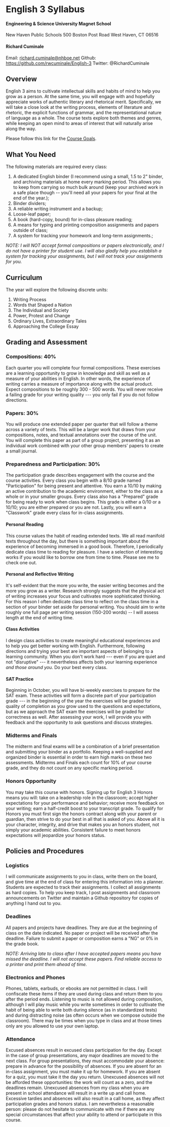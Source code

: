 # English 3 Syllabus

#### Engineering & Science University Magnet School

New Haven Public Schools
500 Boston Post Road
West Haven, CT 06516

#### Richard Cuminale

Email:  richard.cuminale@nhboe.net
Github: https://github.com/rwcuminale/English-3
Twitter:  @RichardCuminale

## Overview

English 3 aims to cultivate intellectual skills and habits of mind to help you grow as a person.
At the same time, you will engage with and hopefully appreciate works of authentic literary and rhetorical merit.
Specifically, we will take a close look at the writing process,
	elements of literature and rhetoric,
	the explicit functions of grammar,
	and the representational nature of language as a whole.
The course texts explore both themes and genres,
	while keeping an open mind to areas of interest that will naturally arise along the way.

Please follow this link for the [Course Goals](https://github.com/rwcuminale/English-3/blob/master/01-CourseLogistics/E3-CourseGoals.md).


## What You Need

The following materials are required every class:

1. A dedicated English binder (I recommend using a small, 1.5 to 2" binder, and archiving materials at home every marking period. This allows you to keep from carrying so much bulk around (keep your archived work in a safe place though -- you'll need all your papers for your final at the end of the year.);
1. Binder dividers;
1. A reliable writing instrument and a backup;
1. Loose-leaf paper;
1. A book (hard-copy, bound) for in-class pleasure reading;
1. A means for typing and printing composition assignments and papers outside of class;
1. A system for tracking your homework and long-term assignments.;

*NOTE: I will NOT accept formal compositions or papers electronically,
	and I do not have a printer for student use.
I will also gladly help you establish a system for tracking your assignments,
	but I will not track your assignments for you.*

## Curriculum

The year will explore the following discrete units:

1. Writing Process
2. Words that Shaped a Nation
3. The Individual and Society
4. Power, Protest and Change
5. Ordinary Lives, Extraordinary Tales
6. Approaching the College Essay

## Grading and Assessment

### Compositions: 40%

Each quarter you will complete four formal compositions.
These exercises are a learning opportunity to grow in knowledge and skill
	as well as a measure of your abilities in English.
In other words, the experience of writing carries a measure of importance along with the actual product.
Expect compositions to be roughly 300 - 500 words.
You will never receive a failing grade for your writing quality ---
	you only fail if you do not follow directions.

### Papers: 30%

You will produce one extended paper per quarter that will follow a theme across a variety of texts.
This will be a larger work that draws from your compositions, notes, and textual annotations
	over the course of the unit.
You will complete this paper as part of a group project,
	presenting it as an individual work combined with your other group members' papers to create a small journal.

### Preparedness and Participation: 30%

The participation grade describes engagement with the course and the course activities.
Every class you begin with a 8/10 grade named "Participation" for being present and attentive.
You earn a 10/10 by making an active contribution to the academic environment,
	either to the class as a whole or in your smaller groups.
Every class also has a "Prepared" grade for being ready to work when class begins.
This grade is either a 0/10 or a 10/10;
	you are either prepared or you are not.
Lastly, you will earn a "Classwork" grade every class for in-class assignments.

#### Personal Reading

This course values the habit of reading extended texts.
We all read manifold texts throughout the day,
	but there is something important about the experience of becoming immersed in a good book.
Therefore, I periodically dedicate class time to reading for pleasure.
I have a selection of interesting works if you would like to borrow one from time to time.
Please see me to check one out.

#### Personal and Reflective Writing

It's self-evident that the more you write, the easier writing becomes and the more you grow as a writer.
Research strongly suggests that the physical act of writing increases your focus
	and cultivates more sophisticated thinking.
For this reason I often dedicate class time to reflect on the class time
	in a section of your binder set aside for personal writing.
You should aim to write roughly one full page per writing session (150-200 words) --
	I will assess length at the end of writing time.

#### Class Activities

I design class activities to create meaningful educational experiences
	and to help you get better working with English.
Furthermore, following directions and trying your best are important aspects of belonging to a learning community.
When you don't work hard
  --- even if you are quiet and not "disruptive" ---
  it nevertheless affects both your learning experience *and those around you*.
Do your best every class.

#### SAT Practice

Beginning in October, you will have bi-weekly exercises to prepare for the SAT exam.
These activities will form a discrete part of your participation grade ---
	in the beginning of the year the exercises will be graded for quality of completion
	as you grow used to the questions and expectations,
	but as we approach the SAT exam the exercises will be graded for correctness as well.
After assessing your work, I will provide you with feedback and the opportunity to ask questions and discuss strategies.

### Midterms and Finals

The midterm and final exams will be a combination of a brief presentation and submitting your binder as a portfolio.
Keeping a well-supplied and organized binder is essential in order to earn high marks on these two assessments.
Midterms and Finals each count for 10% of your course grade,
	and they do not count on any specific marking period.

### Honors Opportunity

You may take this course with honors.
Signing up for English 3 Honors means you will:
	take on a leadership role in the classroom;
	accept higher expectations for your performance and behavior;
	receive more feedback on your writing;
	earn a half-credit boost to your transcript grade.
To qualify for Honors you must first sign the honors contract along with your parent or guardian,
	then strive to do your best in all that is asked of you.
Above all it is your character, integrity, and drive that makes you an honors student,
	not simply your academic abilities.
Consistent failure to meet honors expectations will jeopardize your honors status.

## Policies and Procedures

### Logistics

I will communicate assignments to you in class, write them on the board,
	and give time at the end of class for entering this information into a planner.
Students are expected to track their assignments.
I collect all assignments as hard copies.
To help you keep track,
	I post assignments and classroom announcements on Twitter
	and maintain a Github repository for copies of anything I hand out to you.

### Deadlines

All papers and projects have deadlines.
They are due at the beginning of class on the date indicated.
No paper or project will be received after the deadline.
Failure to submit a paper or composition earns a "NG" or 0% in the grade book.

*NOTE: Arriving late to class after I have accepted papers means you have missed the deadline.
I will not accept these papers.
Find reliable access to a printer and print them ahead of time.*

### Electronics and Phones

Phones, tablets, earbuds, or ebooks are not permitted in class.
I will confiscate these items if they are used during class and return them to you after the period ends.
Listening to music is not allowed during composition,
	although I will play music while you write sometimes
	in order to cultivate the habit of being able to write both during silence
	(as in standardized tests)
	and during distracting noise
	(as often occurs when we compose outside the classroom).
There may be times when you type in class
	and at those times only are you allowed to use your own laptop.

### Attendance

Excused absences result in excused class participation for the day.
Except in the case of group presentations, any major deadlines are moved to the next class.
For group presentations, they must accommodate your absence: prepare in advance for the possibility of absences.
If you are absent for an in-class assignment, you must make it up for homework.
If you are absent for a quiz, you must take it the day you return.
Unexcused absences will not be afforded these opportunities:
	the work will count as a zero, and the deadlines remain.
Unexcused absences from my class when you are present in school attendance will result in a write up and call home.
Excessive tardies and absences will also result in a call home, as they affect participation grades and honors status.
I am nevertheless a reasonable person: please do not hesitate to communicate with me
	if there are any special circumstances that affect your ability to attend or participate in this course.
